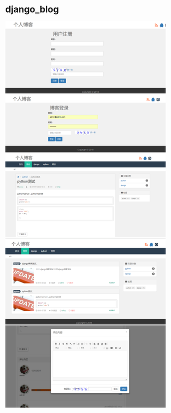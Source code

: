# django_blog
![](https://github.com/hezq168/django_blog/blob/master/img/reg.png)
![](https://github.com/hezq168/django_blog/blob/master/img/login.png)
![](https://github.com/hezq168/django_blog/blob/master/img/post_list.png)
![](https://github.com/hezq168/django_blog/blob/master/img/post.png)
![](https://github.com/hezq168/django_blog/blob/master/img/comm.png)